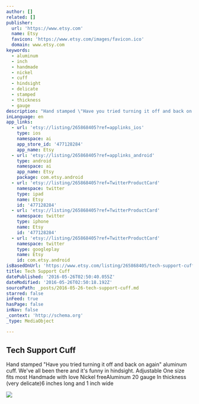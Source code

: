 ```yaml
---
author: []
related: []
publisher:
  url: 'https://www.etsy.com'
  name: Etsy
  favicon: 'https://www.etsy.com/images/favicon.ico'
  domain: www.etsy.com
keywords:
  - aluminum
  - inch
  - handmade
  - nickel
  - cuff
  - hindsight
  - delicate
  - stamped
  - thickness
  - gauge
description: "Hand stamped \"Have you tried turning it off and back on again\" aluminum cuff. We've all been there and it's funny in hindsight. Adjustable One size fits most Handmade with love Nickel freeAluminum 20 gauge In thickness (very delicate)6 inches long and 1 inch wide"
inLanguage: en
app_links:
  - url: 'etsy://listing/265868405?ref=applinks_ios'
    type: ios
    namespace: ai
    app_store_id: '477128284'
    app_name: Etsy
  - url: 'etsy://listing/265868405?ref=applinks_android'
    type: android
    namespace: ai
    app_name: Etsy
    package: com.etsy.android
  - url: 'etsy://listing/265868405?ref=TwitterProductCard'
    namespace: twitter
    type: ipad
    name: Etsy
    id: '477128284'
  - url: 'etsy://listing/265868405?ref=TwitterProductCard'
    namespace: twitter
    type: iphone
    name: Etsy
    id: '477128284'
  - url: 'etsy://listing/265868405?ref=TwitterProductCard'
    namespace: twitter
    type: googleplay
    name: Etsy
    id: com.etsy.android
isBasedOnUrl: 'https://www.etsy.com/listing/265868405/tech-support-cuff?ref=shop_home_active_6'
title: Tech Support Cuff
datePublished: '2016-05-26T02:50:40.055Z'
dateModified: '2016-05-26T02:50:18.192Z'
sourcePath: _posts/2016-05-26-tech-support-cuff.md
starred: false
inFeed: true
hasPage: false
inNav: false
_context: 'http://schema.org'
_type: MediaObject

---
```

<article style=""><h1>Tech Support Cuff</h1><p>Hand stamped "Have you tried turning it off and back on again" aluminum cuff. We've all been there and it's funny in hindsight. Adjustable One size fits most Handmade with love Nickel freeAluminum 20 gauge In thickness (very delicate)6 inches long and 1 inch wide</p><img src="https://img1.etsystatic.com/122/0/10264507/il_570xN.911999003_nf55.jpg" /></article>